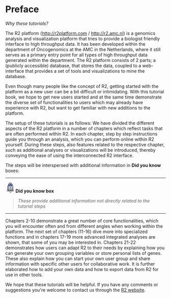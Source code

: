 <a id="introduction"></a>

Preface
=======

*Why these tutorials?*

The R2 platform (<http://r2platform.com> / <http://r2.amc.nl>) is a
genomics analysis and visualization platform that tries to provide a
biologist friendly interface to high throughput data. It has been
developed within the department of Oncogenomics at the AMC in the
Netherlands, where it still serves as a primary entry point for all
types of high throughput data generated within the department. The R2
platform consists of 2 parts; a (publicly accessible) database, that
stores the data, coupled to a web-interface that provides a set of tools
and visualizations to mine the database.


Even though many people like the concept of R2, getting started with the
platform as a new user can be a bit difficult or intimidating. With this
tutorial book, we hope to get new users started and at the same time
demonstrate the diverse set of functionalities to users which may
already have experience with R2, but want to get familiar with new
additions to the platform.


The setup of these tutorials is as follows: We have divided the different
aspects of the R2 platform in a number of chapters which reflect tasks
that are often performed within R2. In each chapter, step by step
instructions guide you through an analysis, which you can perform online
within R2 yourself. During these steps, also features related to the
respective chapter, such as additional analyses or visualizations will
be introduced, thereby conveying the ease of using the interconnected R2
interface.

The steps will be interspersed with additional information in **Did you know** boxes: 

---------
  ![](_static/images/R2d2_logo.png)**Did you know box**


> *These provide additional information not directly related to the tutorial steps*

---------

Chapters 2-10 demonstrate a great number of core
functionalities, which you will encounter often and from different
angles when working within the platform. The next set of chapters (11-16) dive more into specialized functions and in chapters 17-19 more advanced integrated analyses are shown, that some of you may be interested
in. Chapters 21-22 demonstrates how users can adapt R2 to their needs by
explaining how you can generate your own grouping variables or store
personal lists of genes. These also explain how you can start
your own user group and share information with specific other users for
collaborative work. It is further elaborated how to add your own
data and how to export data from R2 for use in other tools. 


We hope that these tutorials will be helpful. If you have any comments
or suggestions you're welcome to contact us through the [R2
website](http://r2.amc.nl).
